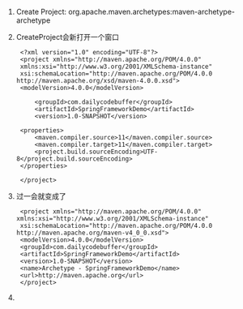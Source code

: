 1. Create Project: org.apache.maven.archetypes:maven-archetype-archetype
2. CreateProject会新打开一个窗口
                
        <?xml version="1.0" encoding="UTF-8"?>
        <project xmlns="http://maven.apache.org/POM/4.0.0"
        xmlns:xsi="http://www.w3.org/2001/XMLSchema-instance"
        xsi:schemaLocation="http://maven.apache.org/POM/4.0.0 http://maven.apache.org/xsd/maven-4.0.0.xsd">
        <modelVersion>4.0.0</modelVersion>
    
            <groupId>com.dailycodebuffer</groupId>
            <artifactId>SpringFrameworkDemo</artifactId>
            <version>1.0-SNAPSHOT</version>
    
        <properties>
            <maven.compiler.source>11</maven.compiler.source>
            <maven.compiler.target>11</maven.compiler.target>
            <project.build.sourceEncoding>UTF-8</project.build.sourceEncoding>
        </properties>
    
        </project>


3. 过一会就变成了

        <project xmlns="http://maven.apache.org/POM/4.0.0" xmlns:xsi="http://www.w3.org/2001/XMLSchema-instance"
        xsi:schemaLocation="http://maven.apache.org/POM/4.0.0 http://maven.apache.org/maven-v4_0_0.xsd">
        <modelVersion>4.0.0</modelVersion>
        <groupId>com.dailycodebuffer</groupId>
        <artifactId>SpringFrameworkDemo</artifactId>
        <version>1.0-SNAPSHOT</version>
        <name>Archetype - SpringFrameworkDemo</name>
        <url>http://maven.apache.org</url>
        </project>
4. 
